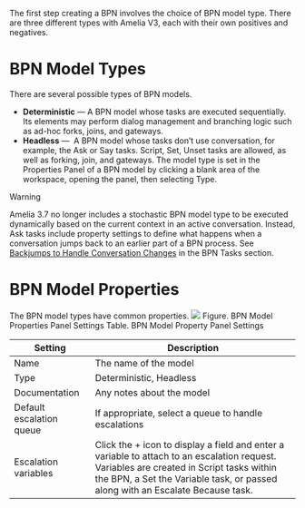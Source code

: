 The first step creating a BPN involves the choice of BPN model type. There are three different types with Amelia V3, each with their own positives and negatives.
# BPN Model Types
There are several possible types of BPN models.
-   **Deterministic** — A BPN model whose tasks are executed sequentially. Its elements may perform dialog management and branching logic such as ad-hoc forks, joins, and gateways.
-   **Headless** —  A BPN model whose tasks don’t use conversation, for example, the Ask or Say tasks. Script, Set, Unset tasks are allowed, as well as forking, join, and gateways.
The model type is set in the Properties Panel of a BPN model by clicking a blank area of the workspace, opening the panel, then selecting Type.
> [!warning]  
>
> Amelia 3.7 no longer includes a stochastic BPN model type to be executed dynamically based on the current context in an active conversation. Instead, Ask tasks include property settings to define what happens when a conversation jumps back to an earlier part of a BPN process. See [Backjumps to Handle Conversation Changes](BPN-Tasks_11939422.html#BPNTasks-Backjumps) in the BPN Tasks section.

# BPN Model Properties
The BPN model types have common properties.
![](attachments/11939405/11941385.png)
Figure. BPN Model Properties Panel Settings
Table. BPN Model Property Panel Settings

| Setting | Description |
| ----|----|
| Name | The name of the model |
| Type | Deterministic, Headless |
| Documentation | Any notes about the model |
| Default escalation queue | If appropriate, select a queue to handle escalations |
| Escalation variables | Click the + icon to display a field and enter a variable to attach to an escalation request. Variables are created in Script tasks within the BPN, a Set the Variable task, or passed along with an Escalate Because task. |

